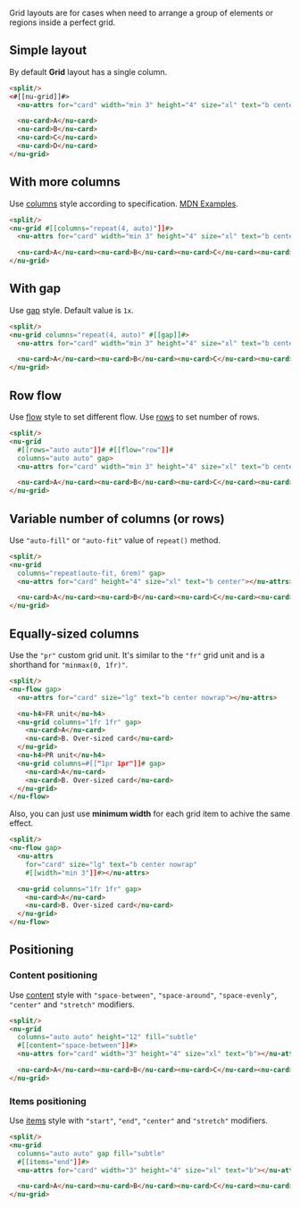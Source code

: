 Grid layouts are for cases when need to arrange a group of elements or regions inside a perfect grid.

## Simple layout

By default **Grid** layout has a single column.

```html
<split/>
<#[[nu-grid]]#>
  <nu-attrs for="card" width="min 3" height="4" size="xl" text="b center"></nu-attrs>

  <nu-card>A</nu-card>
  <nu-card>B</nu-card>
  <nu-card>C</nu-card>
  <nu-card>D</nu-card>
</nu-grid>
```

## With more columns

Use [columns](../../reference/styles/columns.md) style according to specification. [MDN Examples](!https://developer.mozilla.org/en-US/docs/Web/CSS/grid-template-columns).

```html
<split/>
<nu-grid #[[columns="repeat(4, auto)"]]#>
  <nu-attrs for="card" width="min 3" height="4" size="xl" text="b center"></nu-attrs>

  <nu-card>A</nu-card><nu-card>B</nu-card><nu-card>C</nu-card><nu-card>D</nu-card>
</nu-grid>
```

## With gap

Use [gap](../../reference/styles/gap.md) style. Default value is `1x`.

```html
<split/>
<nu-grid columns="repeat(4, auto)" #[[gap]]#>
  <nu-attrs for="card" width="min 3" height="4" size="xl" text="b center"></nu-attrs>

  <nu-card>A</nu-card><nu-card>B</nu-card><nu-card>C</nu-card><nu-card>D</nu-card>
</nu-grid>
```

## Row flow

Use [flow](../../reference/styles/flow.md) style to set different flow. Use [rows](../../reference/styles/rows.md) to set number of rows.

```html
<split/>
<nu-grid
  #[[rows="auto auto"]]# #[[flow="row"]]#
  columns="auto auto" gap>
  <nu-attrs for="card" width="min 3" height="4" size="xl" text="b center"></nu-attrs>

  <nu-card>A</nu-card><nu-card>B</nu-card><nu-card>C</nu-card><nu-card>D</nu-card>
</nu-grid>
```

## Variable number of columns (or rows)

Use `"auto-fill"` or `"auto-fit"` value of `repeat()` method.

```html
<split/>
<nu-grid
  columns="repeat(auto-fit, 6rem)" gap>
  <nu-attrs for="card" height="4" size="xl" text="b center"></nu-attrs>

  <nu-card>A</nu-card><nu-card>B</nu-card><nu-card>C</nu-card><nu-card>D</nu-card>
</nu-grid>
```

## Equally-sized columns

Use the `"pr"` custom grid unit. It's similar to the `"fr"` grid unit and is a shorthand for `"minmax(0, 1fr)"`.

```html
<split/>
<nu-flow gap>
  <nu-attrs for="card" size="lg" text="b center nowrap"></nu-attrs>

  <nu-h4>FR unit</nu-h4>
  <nu-grid columns="1fr 1fr" gap>
    <nu-card>A</nu-card>
    <nu-card>B. Over-sized card</nu-card>
  </nu-grid>
  <nu-h4>PR unit</nu-h4>
  <nu-grid columns=#[["1pr 1pr"]]# gap>
    <nu-card>A</nu-card>
    <nu-card>B. Over-sized card</nu-card>
  </nu-grid>
</nu-flow>
```

Also, you can just use **minimum width** for each grid item to achive the same effect.

```html
<split/>
<nu-flow gap>
  <nu-attrs
    for="card" size="lg" text="b center nowrap"
    #[[width="min 3"]]#></nu-attrs>

  <nu-grid columns="1fr 1fr" gap>
    <nu-card>A</nu-card>
    <nu-card>B. Over-sized card</nu-card>
  </nu-grid>
</nu-flow>
```

## Positioning

### Content positioning

Use [content](../../reference/styles/content.md) style with `"space-between"`, `"space-around"`, `"space-evenly"`, `"center"` and `"stretch"` modifiers.

```html
<split/>
<nu-grid
  columns="auto auto" height="12" fill="subtle"
  #[[content="space-between"]]#>
  <nu-attrs for="card" width="3" height="4" size="xl" text="b"></nu-attrs>

  <nu-card>A</nu-card><nu-card>B</nu-card><nu-card>C</nu-card><nu-card>D</nu-card>
</nu-grid>
```

### Items positioning

Use [items](../../reference/styles/items.md) style with `"start"`, `"end"`, `"center"` and `"stretch"` modifiers.

```html
<split/>
<nu-grid
  columns="auto auto" gap fill="subtle"
  #[[items="end"]]#>
  <nu-attrs for="card" width="3" height="4" size="xl" text="b"></nu-attrs>

  <nu-card>A</nu-card><nu-card>B</nu-card><nu-card>C</nu-card><nu-card>D</nu-card>
</nu-grid>
```
